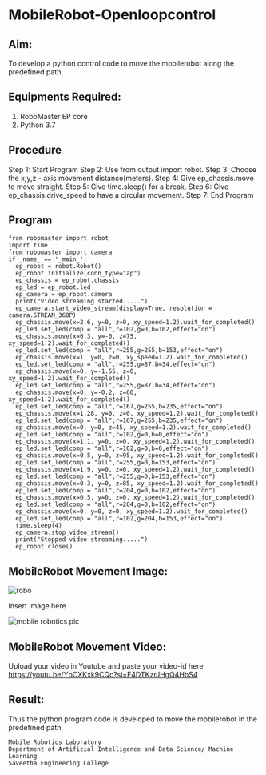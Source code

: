 # MobileRobot-Openloopcontrol
## Aim:

To develop a python control code to move the mobilerobot along the predefined path.

## Equipments Required:
1. RoboMaster EP core
2. Python 3.7

## Procedure
Step 1: 
Start Program
Step 2: 
Use from output import robot.
Step 3: 
Choose the x,y,z - axis movement distance(meters).
Step 4: 
Give ep_chassis.move to move straight.
Step 5: 
Give time.sleep() for a break.
Step 6: 
Give ep_chassis.drive_speed to have a circular movement.
Step 7: 
End Program
## Program
```
from robomaster import robot
import time
from robomaster import camera
if _name_ == '_main_':
  ep_robot = robot.Robot()
  ep_robot.initialize(conn_type="ap")
  ep_chassis = ep_robot.chassis
  ep_led = ep_robot.led
  ep_camera = ep_robot.camera
  print("Video streaming started.....")
  ep_camera.start_video_stream(display=True, resolution = camera.STREAM_360P)
  ep_chassis.move(x=2.6, y=0, z=0, xy_speed=1.2).wait_for_completed()
  ep_led.set_led(comp = "all",r=102,g=0,b=102,effect="on")
  ep_chassis.move(x=0.3, y=-0, z=75, xy_speed=1.2).wait_for_completed()
  ep_led.set_led(comp = "all",r=255,g=255,b=153,effect="on")
  ep_chassis.move(x=1, y=0, z=0, xy_speed=1.2).wait_for_completed()
  ep_led.set_led(comp = "all",r=255,g=87,b=34,effect="on")
  ep_chassis.move(x=0, y=-1.55, z=0, xy_speed=1.2).wait_for_completed()
  ep_led.set_led(comp = "all",r=255,g=87,b=34,effect="on")
  ep_chassis.move(x=0, y=-0.2, z=60, xy_speed=1.2).wait_for_completed()
  ep_led.set_led(comp = "all",r=167,g=255,b=235,effect="on")
  ep_chassis.move(x=1.28, y=0, z=0, xy_speed=1.2).wait_for_completed()
  ep_led.set_led(comp = "all",r=167,g=255,b=235,effect="on")
  ep_chassis.move(x=0, y=0, z=45, xy_speed=1.2).wait_for_completed()
  ep_led.set_led(comp = "all",r=102,g=0,b=0,effect="on")
  ep_chassis.move(x=1.1, y=0, z=0, xy_speed=1.2).wait_for_completed()
  ep_led.set_led(comp = "all",r=102,g=0,b=0,effect="on")
  ep_chassis.move(x=0.5, y=0, z=95, xy_speed=1.2).wait_for_completed()
  ep_led.set_led(comp = "all",r=255,g=0,b=153,effect="on")
  ep_chassis.move(x=1.9, y=0, z=0, xy_speed=1.2).wait_for_completed()
  ep_led.set_led(comp = "all",r=255,g=0,b=153,effect="on")
  ep_chassis.move(x=0.3, y=0, z=85, xy_speed=1.2).wait_for_completed()
  ep_led.set_led(comp = "all",r=204,g=0,b=102,effect="on")
  ep_chassis.move(x=0.5, y=0, z=0, xy_speed=1.2).wait_for_completed()
  ep_led.set_led(comp = "all",r=204,g=0,b=102,effect="on")
  ep_chassis.move(x=0, y=0, z=0, xy_speed=1.2).wait_for_completed()
  ep_led.set_led(comp = "all",r=102,g=204,b=153,effect="on")
  time.sleep(4)
  ep_camera.stop_video_stream()
  print("Stopped video streaming.....")
  ep_robot.close()
```

## MobileRobot Movement Image:

![robo](./img/robomaster.png)

Insert image here

![mobile robotics pic](https://github.com/Vikaash19/mobilerobot-openloopcontrol/assets/148514589/231e49c4-66e0-4449-832a-bd4dc3d4a067)

## MobileRobot Movement Video:

Upload your video in Youtube and paste your video-id here https://youtu.be/YbCXKxk9CQc?si=F4DTKzrJHgQ4HbS4

## Result:
Thus the python program code is developed to move the mobilerobot in the predefined path.

```
Mobile Robotics Laboratory
Department of Artificial Intelligence and Data Science/ Machine Learning
Saveetha Engineering College
```

